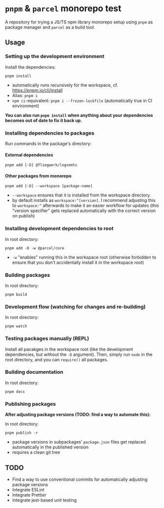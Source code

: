 # `pnpm` & `parcel` monorepo test

A repository for trying a JS/TS npm library monorepo setup using `pnpm` as package manager and `parcel` as a build tool.

## Usage

### Setting up the development environment

Install the dependencies:

```shell
pnpm install
```

- automatically runs recursively for the workspace, cf. https://pnpm.io/cli/install
- Alias: `pnpm i`
- `npm ci`-equivalent: `pnpm i --frozen-lockfile` (automatically true in CI environment)

**You can also run `pnpm install` when anything about your dependencies becomes out of date to fix it back up.**

### Installing dependencies to packages

Run commands in the package's directory:

#### External dependencies

```shell
pnpm add [-D] @fliegwerk/logsemts
```

#### Other packages from monorepo

```shell
pnpm add [-D] --workspace [package-name]
```

- `--workspace` ensures that it is installed from the workspace directory.
- by default installs as `workspace:^[version]`. I recommend adjusting this to `workspace:^` afterwards to make it an easier workflow for updates (this "version specifier" gets replaced automatically with the correct version on publish)

### Installing development dependencies to root

In root directory:

```shell
pnpm add -D -w @parcel/core
```

- `-w` "enables" running this in the workspace root (otherwise forbidden to ensure that you don't accidentally install it in the workspace root)

### Building packages

In root directory:

```shell
pnpm build
```

### Development flow (watching for changes and re-building)

In root directory:

```shell
pnpm watch
```

### Testing packages manually (REPL)

Install all pacakges in the workspace root (like the development dependencies, but without the `-D` argument).
Then, simply run `node` in the root directory, and you can `require()` all packages.

### Building documentation

In root directory:

```shell
pnpm docs
```

### Publishing packages

**After adjusting package versions (TODO: find a way to automate this):**

In root directory:

```shell
pnpm publish -r
```

- package versions in subpackages' `package.json` files get replaced automatically in the published version
- requires a clean git tree

## TODO

- Find a way to use conventional commits for automatically adjusting package versions
- Integrate ESLint
- Integrate Prettier
- Integrate jest-based unit testing
